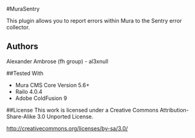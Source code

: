 #MuraSentry

This plugin allows you to report errors within Mura to the Sentry error collector.

## Authors
Alexander Ambrose (fh group) - al3xnull

##Tested With
* Mura CMS Core Version 5.6+
* Railo 4.0.4
* Adobe ColdFusion 9


##License
This work is licensed under a Creative Commons Attribution-Share-Alike 3.0 Unported License.

http://creativecommons.org/licenses/by-sa/3.0/
